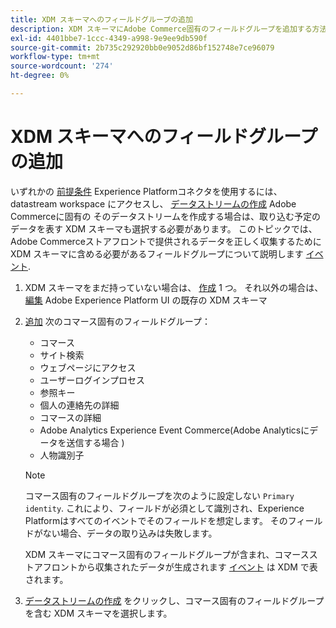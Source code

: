 ```yaml
---
title: XDM スキーマへのフィールドグループの追加
description: XDM スキーマにAdobe Commerce固有のフィールドグループを追加する方法を説明します。
exl-id: 4401bbe7-1ccc-4349-a998-9e9ee9db590f
source-git-commit: 2b735c292920bb0e9052d86bf152748e7ce96079
workflow-type: tm+mt
source-wordcount: '274'
ht-degree: 0%

---
```


# XDM スキーマへのフィールドグループの追加

いずれかの [前提条件](overview.md#prereqs) Experience Platformコネクタを使用するには、datastream workspace にアクセスし、 [データストリームの作成](https://experienceleague.adobe.com/docs/experience-platform/edge/datastreams/overview.html?lang=en) Adobe Commerceに固有の そのデータストリームを作成する場合は、取り込む予定のデータを表す XDM スキーマも選択する必要があります。 このトピックでは、Adobe Commerceストアフロントで提供されるデータを正しく収集するために XDM スキーマに含める必要があるフィールドグループについて説明します [イベント](events.md).

1. XDM スキーマをまだ持っていない場合は、 [作成](https://experienceleague.adobe.com/docs/experience-platform/xdm/ui/resources/schemas.html?lang=en#create) 1 つ。 それ以外の場合は、 [編集](https://experienceleague.adobe.com/docs/experience-platform/xdm/ui/resources/schemas.html?lang=en#edit) Adobe Experience Platform UI の既存の XDM スキーマ

1. [追加](https://experienceleague.adobe.com/docs/experience-platform/xdm/ui/resources/schemas.html?lang=en#add-field-groups) 次のコマース固有のフィールドグループ：

   - コマース
   - サイト検索
   - ウェブページにアクセス
   - ユーザーログインプロセス
   - 参照キー
   - 個人の連絡先の詳細
   - コマースの詳細
   - Adobe Analytics Experience Event Commerce(Adobe Analyticsにデータを送信する場合 )
   - 人物識別子

   >[!NOTE]
   >
   > コマース固有のフィールドグループを次のように設定しない `Primary identity`. これにより、フィールドが必須として識別され、Experience Platformはすべてのイベントでそのフィールドを想定します。 そのフィールドがない場合、データの取り込みは失敗します。

   XDM スキーマにコマース固有のフィールドグループが含まれ、コマースストアフロントから収集されたデータが生成されます [イベント](events.md) は XDM で表されます。

1. [データストリームの作成](https://experienceleague.adobe.com/docs/experience-platform/edge/datastreams/overview.html) をクリックし、コマース固有のフィールドグループを含む XDM スキーマを選択します。
